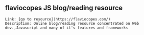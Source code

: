 ## flaviocopes JS blog/reading resource
	Link: [go to resource](https://flaviocopes.com/)
	Description: Online blog/reading resource concentrated on Web dev.,Javascript and many of it's features and frameworks
